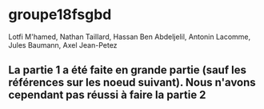 # groupe18fsgbd
Lotfi M'hamed,
Nathan Taillard,
Hassan Ben Abdeljelil,
Antonin Lacomme,
Jules Baumann,
Axel Jean-Petez

## La partie 1 a été faite en grande partie (sauf les références sur les noeud suivant). Nous n'avons cependant pas réussi à faire la partie 2
